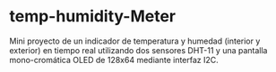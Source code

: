 # temp-humidity-Meter
Mini proyecto de un indicador de temperatura y humedad (interior y exterior) en tiempo real utilizando dos sensores DHT-11 y una pantalla mono-cromática OLED de 128x64 mediante interfaz I2C.

